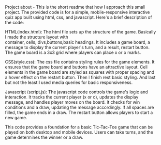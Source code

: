 Project about - 
This is the short readme that how I approach this small project.
The provided code is for a simple, mobile-responsive interactive quiz app built using html, css, and javascript.
Here's a brief description of the code:

HTML(index.html): The html file sets up the structure of the game. Basically I made the structure layout with  
container, cells, divs,buttons,basic headings. It includes a game board, a message to display the current 
player's turn, and a result, restart button. The game board is a 3x3 grid where players can place x or o marks.

CSS(style.css): The css file contains styling rules for the game elements. It ensures that the game board 
and buttons have an attractive layout. Cell elements in the game board are styled as squares with proper 
spacing and a hover effect on the restart button. Then I finish rest basic styling. And last but not the least 
I used media queries for basic responsiveness.

Javascript (script.js): The javascript code controls the game's logic and interaction. It tracks the current 
player (x or o), updates the display message, and handles player moves on the board. It checks for win 
conditions and a draw, updating the message accordingly. 
If all spaces are filled, the game ends in a draw.
The restart button allows players to start a new game.

This code provides a foundation for a basic Tic-Tac-Toe game that can be played on both desktop and mobile 
devices. Users can take turns, and the game determines the winner or a draw. 